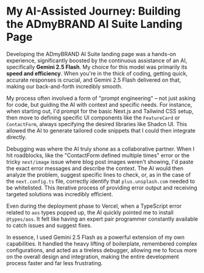 # My AI-Assisted Journey: Building the ADmyBRAND AI Suite Landing Page

Developing the ADmyBRAND AI Suite landing page was a hands-on experience, significantly boosted by the continuous assistance of an AI, specifically **Gemini 2.5 Flash**. My choice for this model was primarily its **speed and efficiency**. When you're in the thick of coding, getting quick, accurate responses is crucial, and Gemini 2.5 Flash delivered on that, making our back-and-forth incredibly smooth.

My process often involved a form of "prompt engineering" – not just asking for code, but guiding the AI with context and specific needs. For instance, when starting out, I'd prompt for the basic Next.js and Tailwind CSS setup, then move to defining specific UI components like the `FeatureCard` or `ContactForm`, always specifying the desired libraries like Shadcn UI. This allowed the AI to generate tailored code snippets that I could then integrate directly.

Debugging was where the AI truly shone as a collaborative partner. When I hit roadblocks, like the "ContactForm defined multiple times" error or the tricky `next/image` issue where blog post images weren't showing, I'd paste the exact error messages and describe the context. The AI would then analyze the problem, suggest specific lines to check, or, as in the case of the `next.config.ts` file, correctly identify that `plus.unsplash.com` needed to be whitelisted. This iterative process of providing error output and receiving targeted solutions was incredibly efficient.

Even during the deployment phase to Vercel, when a TypeScript error related to `aos` types popped up, the AI quickly pointed me to install `@types/aos`. It felt like having an expert pair programmer constantly available to catch issues and suggest fixes.

In essence, I used Gemini 2.5 Flash as a powerful extension of my own capabilities. It handled the heavy lifting of boilerplate, remembered complex configurations, and acted as a tireless debugger, allowing me to focus more on the overall design and integration, making the entire development process faster and far less frustrating.
